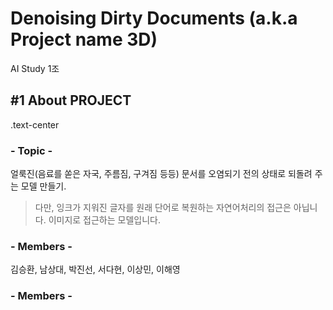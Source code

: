 Denoising Dirty Documents (a.k.a Project name 3D)
=================================================
AI Study 1조

## #1 About PROJECT 
.text-center
### - __Topic__ -
얼룩진(음료를 쏟은 자국, 주름짐, 구겨짐 등등) 문서를 오염되기 전의 상태로 되돌려 주는 모델 만들기.
> 다만, 잉크가 지워진 글자를 원래 단어로 복원하는 자연어처리의 접근은 아닙니다. 이미지로 접근하는 모델입니다.

### - __Members__ -   
김승환, 남상대, 박진선, 서다현, 이상민, 이해영

### - __Members__ -  
